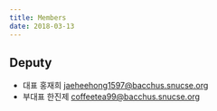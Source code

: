 ```yaml
---
title: Members
date: 2018-03-13
---
```


## Deputy

* 대표   홍재희 jaeheehong1597@bacchus.snucse.org
* 부대표 한진제 coffeetea99@bacchus.snucse.org
